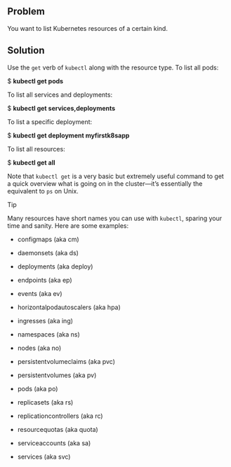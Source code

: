 ## Problem

You want to list Kubernetes resources of a certain kind.

## Solution

Use the `get` verb of `kubectl` along with the resource type. To list all pods:

$ **kubectl get pods**

To list all services and deployments:

$ **kubectl get services,deployments**

To list a specific deployment:

$ **kubectl get deployment myfirstk8sapp**

To list all resources:

$ **kubectl get all**

Note that `kubectl get` is a very basic but extremely useful command to get a quick overview what is going on in the cluster—​it’s essentially the equivalent to `ps` on Unix.

Tip

Many resources have short names you can use with `kubectl`, sparing your time and sanity. Here are some examples:

*   configmaps (aka cm)
    
*   daemonsets (aka ds)
    
*   deployments (aka deploy)
    
*   endpoints (aka ep)
    
*   events (aka ev)
    
*   horizontalpodautoscalers (aka hpa)
    
*   ingresses (aka ing)
    
*   namespaces (aka ns)
    
*   nodes (aka no)
    
*   persistentvolumeclaims (aka pvc)
    
*   persistentvolumes (aka pv)
    
*   pods (aka po)
    
*   replicasets (aka rs)
    
*   replicationcontrollers (aka rc)
    
*   resourcequotas (aka quota)
    
*   serviceaccounts (aka sa)
    
*   services (aka svc)